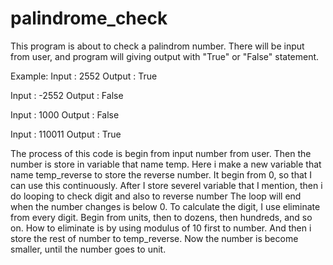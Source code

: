 # palindrome_check
This program is about to check a palindrom number. 
There will be input from user, and program will giving output with "True" or "False" statement. 

Example: 
Input : 2552
Output : True

Input : -2552
Output : False

Input : 1000
Output : False

Input : 110011
Output : True

The process of this code is begin from input number from user. 
Then the number is store in variable that name temp.
Here i make a new variable that name temp_reverse to store the reverse number.
It begin from 0, so that I can use this continuously.
After I store severel variable that I mention, then i do looping to check digit and also to reverse number
The loop will end when the number changes is below 0. 
To calculate the digit, I use eliminate from every digit. Begin from units, then to dozens, then hundreds, and so on. 
How to eliminate is by using modulus of 10 first to number. And then i store the rest of number to temp_reverse. 
Now the number is become smaller, until the number goes to unit.

